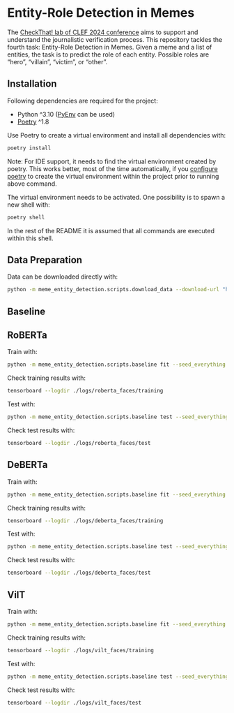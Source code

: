# Entity-Role Detection in Memes

The [CheckThat! lab of CLEF 2024 conference](https://checkthat.gitlab.io/clef2024/) aims to support and understand the journalistic verification process. This repository tackles the fourth task: Entity-Role Detection in Memes. Given a meme and a list of entities, the task is to predict the role of each entity. Possible roles are “hero”, “villain”, “victim”, or “other”.

## Installation

Following dependencies are required for the project: 

* Python ^3.10 ([PyEnv](https://github.com/pyenv/pyenv) can be used)
* [Poetry](https://python-poetry.org/) ^1.8

Use Poetry to create a virtual environment and install all dependencies with:

```bash
poetry install
```

Note: For IDE support, it needs to find the virtual environment created by poetry. This works better, most of the time automatically, if you [configure poetry](https://python-poetry.org/docs/configuration/#virtualenvsin-project) to create the virtual environment within the project prior to running above command.

The virtual environment needs to be activated. One possibility is to spawn a new shell with: 

```bash
poetry shell
```

In the rest of the README it is assumed that all commands are executed within this shell.

## Data Preparation

Data can be downloaded directly with:

```bash
python -m meme_entity_detection.scripts.download_data --download-url "https://drive.usercontent.google.com/download?id=1Dqma78ofOAlVnaCehfjToJXFsFfiQUbX&export=download&confirm=t" --output-path "./data"
```

## Baseline 

## RoBERTa

Train with:
```bash
python -m meme_entity_detection.scripts.baseline fit --seed_everything 4 --data.batch_size 32 --data.data_dir "./data/HVVMemesWithFaces" --model.lr 0.00001 --model.backbone meme_entity_detection.model.RobertaModel --trainer.max_epochs 12 --trainer.accumulate_grad_batches 1 --trainer.precision "bf16-mixed" --trainer.logger TensorBoardLogger --trainer.logger.save_dir ./logs/roberta_faces/training  --config configs/config.yaml 
```

Check training results with:
```bash
tensorboard --logdir ./logs/roberta_faces/training
```

Test with:
```bash
python -m meme_entity_detection.scripts.baseline test --seed_everything 4 --data.batch_size 32 --data.data_dir "./data/HVVMemesWithFaces" --model.lr 0.00001 --model.backbone meme_entity_detection.model.RobertaModel --trainer.max_epochs 12 --trainer.accumulate_grad_batches 1 --trainer.precision "bf16-mixed" --trainer.logger TensorBoardLogger --trainer.logger.save_dir ./logs/roberta_faces/test  --config configs/config.yaml --ckpt_path ./logs/roberta_faces/training/lightning_logs/version_<version>/checkpoints/best-checkpoint.ckpt
```

Check test results with:
```bash
tensorboard --logdir ./logs/roberta_faces/test
```

## DeBERTa

Train with:
```bash
python -m meme_entity_detection.scripts.baseline fit --seed_everything 4 --data.batch_size 16 --data.data_dir "./data/HVVMemesWithFaces" --model.lr 0.00001 --model.backbone meme_entity_detection.model.DebertaModel --trainer.max_epochs 12 --trainer.accumulate_grad_batches 1 --trainer.precision "bf16-mixed" --trainer.logger TensorBoardLogger --trainer.logger.save_dir ./logs/deberta_faces/training  --config configs/config.yaml 
```

Check training results with:
```bash
tensorboard --logdir ./logs/deberta_faces/training
```

Test with:
```bash
python -m meme_entity_detection.scripts.baseline test --seed_everything 4 --data.batch_size 16 --data.data_dir "./data/HVVMemesWithFaces" --model.lr 0.00001 --model.backbone meme_entity_detection.model.DebertaModel --trainer.max_epochs 12 --trainer.accumulate_grad_batches 1 --trainer.precision "bf16-mixed" --trainer.logger TensorBoardLogger --trainer.logger.save_dir ./logs/deberta_faces/test  --config configs/config.yaml --ckpt_path ./logs/deberta_faces/training/lightning_logs/version_<version>/checkpoints/best-checkpoint.ckpt
```

Check test results with:
```bash
tensorboard --logdir ./logs/deberta_faces/test
```

## VilT

Train with:
```bash
python -m meme_entity_detection.scripts.baseline fit --seed_everything 4 --data.batch_size 32 --data.data_dir "./data/HVVMemesWithFaces" --model.lr 0.00008 --model.backbone meme_entity_detection.model.ViltModel --trainer.max_epochs 12 --trainer.accumulate_grad_batches 1 --trainer.precision "bf16-mixed" --trainer.logger TensorBoardLogger --trainer.logger.save_dir ./logs/vilt_faces/training  --config configs/config.yaml 
```

Check training results with:
```bash
tensorboard --logdir ./logs/vilt_faces/training
```

Test with:
```bash
python -m meme_entity_detection.scripts.baseline test --seed_everything 4 --data.batch_size 32 --data.data_dir "./data/HVVMemesWithFaces" --model.lr 0.00008 --model.backbone meme_entity_detection.model.ViltModel --trainer.max_epochs 12 --trainer.accumulate_grad_batches 1 --trainer.precision "bf16-mixed" --trainer.logger TensorBoardLogger --trainer.logger.save_dir ./logs/vilt_faces/test  --config configs/config.yaml --ckpt_path ./logs/vilt_faces/training/lightning_logs/version_<version>/checkpoints/best-checkpoint.ckpt
```

Check test results with:
```bash
tensorboard --logdir ./logs/vilt_faces/test
```
